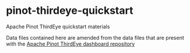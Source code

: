 # pinot-thirdeye-quickstart
Apache Pinot ThirdEye quickstart materials

Data files contained here are amended from the data files that are present with the 
[Apache Pinot ThirdEye dashboard repository](https://github.com/apache/incubator-pinot/tree/master/thirdeye/thirdeye-dashboard/config/data) 
